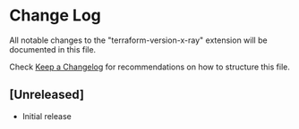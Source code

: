 # Change Log

All notable changes to the "terraform-version-x-ray" extension will be documented in this file.

Check [Keep a Changelog](http://keepachangelog.com/) for recommendations on how to structure this file.

## [Unreleased]

- Initial release